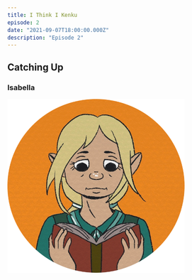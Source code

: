 ```yaml
---
title: I Think I Kenku
episode: 2
date: "2021-09-07T18:00:00.000Z"
description: "Episode 2"
---
```


## Catching Up

### Isabella

![Isabella](./isabella.png)
